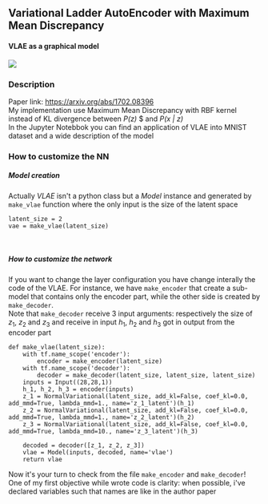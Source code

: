## Variational Ladder AutoEncoder with Maximum Mean Discrepancy
#### VLAE as a graphical model
![](https://i.ibb.co/yp7gwwT/vlae.png)

### Description

Paper link: https://arxiv.org/abs/1702.08396 <br>
My implementation use Maximum Mean Discrepancy with RBF kernel instead of KL divergence between _P(z)_ $ and _P(x | z)_
<br>
In the Jupyter Notebbok you can find an application of VLAE into MNIST dataset and a wide description of the model

### How to customize the NN
##### Model creation
Actually _VLAE_ isn't a python class but a _Model_ instance and generated by `make_vlae` function where the only input is the size of the latent space

    latent_size = 2
    vae = make_vlae(latent_size)
<br>

##### How to customize the network
If you want to change the layer configuration you have change interally the code of the VLAE. For instance, we have `make_encoder` that create a sub-model that contains only the encoder part, while the other side is created by `make_decoder`. <br>Note that `make_decoder` receive 3 input arguments: respectively the size of $z_1$, $z_2$ and $z_3$ and receive in input $h_1$, $h_2$ and $h_3$ got in output from the encoder part

    def make_vlae(latent_size):
        with tf.name_scope('encoder'):
            encoder = make_encoder(latent_size)
        with tf.name_scope('decoder'):
            decoder = make_decoder(latent_size, latent_size, latent_size)
        inputs = Input((28,28,1))
        h_1, h_2, h_3 = encoder(inputs)
        z_1 = NormalVariational(latent_size, add_kl=False, coef_kl=0.0, add_mmd=True, lambda_mmd=1., name='z_1_latent')(h_1)
        z_2 = NormalVariational(latent_size, add_kl=False, coef_kl=0.0, add_mmd=True, lambda_mmd=1., name='z_2_latent')(h_2)
        z_3 = NormalVariational(latent_size, add_kl=False, coef_kl=0.0, add_mmd=True, lambda_mmd=10., name='z_3_latent')(h_3)
        
        decoded = decoder([z_1, z_2, z_3])
        vlae = Model(inputs, decoded, name='vlae')
        return vlae

Now it's your turn to check from the file `make_encoder` and `make_decoder`! One of my first objective while wrote code is clarity: when possible, i've declared variables such that names are like in the author paper
